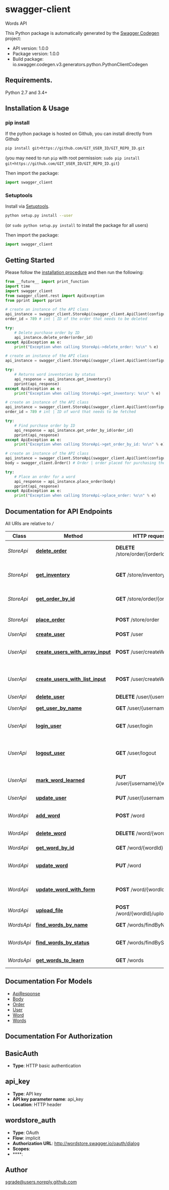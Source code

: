 # swagger-client
Words API

This Python package is automatically generated by the [Swagger Codegen](https://github.com/swagger-api/swagger-codegen) project:

- API version: 1.0.0
- Package version: 1.0.0
- Build package: io.swagger.codegen.v3.generators.python.PythonClientCodegen

## Requirements.

Python 2.7 and 3.4+

## Installation & Usage
### pip install

If the python package is hosted on Github, you can install directly from Github

```sh
pip install git+https://github.com/GIT_USER_ID/GIT_REPO_ID.git
```
(you may need to run `pip` with root permission: `sudo pip install git+https://github.com/GIT_USER_ID/GIT_REPO_ID.git`)

Then import the package:
```python
import swagger_client 
```

### Setuptools

Install via [Setuptools](http://pypi.python.org/pypi/setuptools).

```sh
python setup.py install --user
```
(or `sudo python setup.py install` to install the package for all users)

Then import the package:
```python
import swagger_client
```

## Getting Started

Please follow the [installation procedure](#installation--usage) and then run the following:

```python
from __future__ import print_function
import time
import swagger_client
from swagger_client.rest import ApiException
from pprint import pprint

# create an instance of the API class
api_instance = swagger_client.StoreApi(swagger_client.ApiClient(configuration))
order_id = 789 # int | ID of the order that needs to be deleted

try:
    # Delete purchase order by ID
    api_instance.delete_order(order_id)
except ApiException as e:
    print("Exception when calling StoreApi->delete_order: %s\n" % e)

# create an instance of the API class
api_instance = swagger_client.StoreApi(swagger_client.ApiClient(configuration))

try:
    # Returns word inventories by status
    api_response = api_instance.get_inventory()
    pprint(api_response)
except ApiException as e:
    print("Exception when calling StoreApi->get_inventory: %s\n" % e)

# create an instance of the API class
api_instance = swagger_client.StoreApi(swagger_client.ApiClient(configuration))
order_id = 789 # int | ID of word that needs to be fetched

try:
    # Find purchase order by ID
    api_response = api_instance.get_order_by_id(order_id)
    pprint(api_response)
except ApiException as e:
    print("Exception when calling StoreApi->get_order_by_id: %s\n" % e)

# create an instance of the API class
api_instance = swagger_client.StoreApi(swagger_client.ApiClient(configuration))
body = swagger_client.Order() # Order | order placed for purchasing the word

try:
    # Place an order for a word
    api_response = api_instance.place_order(body)
    pprint(api_response)
except ApiException as e:
    print("Exception when calling StoreApi->place_order: %s\n" % e)
```

## Documentation for API Endpoints

All URIs are relative to */*

Class | Method | HTTP request | Description
------------ | ------------- | ------------- | -------------
*StoreApi* | [**delete_order**](docs/StoreApi.md#delete_order) | **DELETE** /store/order/{orderId} | Delete purchase order by ID
*StoreApi* | [**get_inventory**](docs/StoreApi.md#get_inventory) | **GET** /store/inventory | Returns word inventories by status
*StoreApi* | [**get_order_by_id**](docs/StoreApi.md#get_order_by_id) | **GET** /store/order/{orderId} | Find purchase order by ID
*StoreApi* | [**place_order**](docs/StoreApi.md#place_order) | **POST** /store/order | Place an order for a word
*UserApi* | [**create_user**](docs/UserApi.md#create_user) | **POST** /user | Create user
*UserApi* | [**create_users_with_array_input**](docs/UserApi.md#create_users_with_array_input) | **POST** /user/createWithArray | Creates list of users with given input array
*UserApi* | [**create_users_with_list_input**](docs/UserApi.md#create_users_with_list_input) | **POST** /user/createWithList | Creates list of users with given input array
*UserApi* | [**delete_user**](docs/UserApi.md#delete_user) | **DELETE** /user/{username} | Delete user
*UserApi* | [**get_user_by_name**](docs/UserApi.md#get_user_by_name) | **GET** /user/{username} | Get user by user name
*UserApi* | [**login_user**](docs/UserApi.md#login_user) | **GET** /user/login | Logs user into the system
*UserApi* | [**logout_user**](docs/UserApi.md#logout_user) | **GET** /user/logout | Logs out current logged in user session
*UserApi* | [**mark_word_learned**](docs/UserApi.md#mark_word_learned) | **PUT** /user/{username}/{wordId} | Update word status for the user
*UserApi* | [**update_user**](docs/UserApi.md#update_user) | **PUT** /user/{username} | Updated user
*WordApi* | [**add_word**](docs/WordApi.md#add_word) | **POST** /word | Add a new word to the store
*WordApi* | [**delete_word**](docs/WordApi.md#delete_word) | **DELETE** /word/{wordId} | Deletes a word
*WordApi* | [**get_word_by_id**](docs/WordApi.md#get_word_by_id) | **GET** /word/{wordId} | Find word by ID
*WordApi* | [**update_word**](docs/WordApi.md#update_word) | **PUT** /word | Update an existing word
*WordApi* | [**update_word_with_form**](docs/WordApi.md#update_word_with_form) | **POST** /word/{wordId} | Updates a word in the store with form data
*WordApi* | [**upload_file**](docs/WordApi.md#upload_file) | **POST** /word/{wordId}/uploadImage | uploads an image
*WordsApi* | [**find_words_by_name**](docs/WordsApi.md#find_words_by_name) | **GET** /words/findByName | Find Words by name
*WordsApi* | [**find_words_by_status**](docs/WordsApi.md#find_words_by_status) | **GET** /words/findByStatus | Finds Words by status
*WordsApi* | [**get_words_to_learn**](docs/WordsApi.md#get_words_to_learn) | **GET** /words | Get words to learn

## Documentation For Models

 - [ApiResponse](docs/ApiResponse.md)
 - [Body](docs/Body.md)
 - [Order](docs/Order.md)
 - [User](docs/User.md)
 - [Word](docs/Word.md)
 - [Words](docs/Words.md)

## Documentation For Authorization


## BasicAuth

- **Type**: HTTP basic authentication

## api_key

- **Type**: API key
- **API key parameter name**: api_key
- **Location**: HTTP header

## wordstore_auth

- **Type**: OAuth
- **Flow**: implicit
- **Authorization URL**: http://wordstore.swagger.io/oauth/dialog
- **Scopes**: 
 - ****: 


## Author

sgrade@users.noreply.github.com
